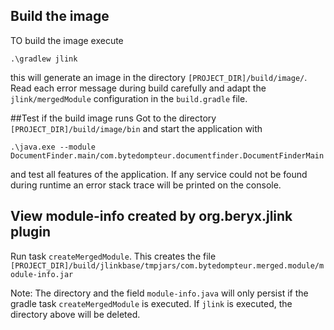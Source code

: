 ## Build the image
TO build the image execute
```shell
.\gradlew jlink
```
this will generate an image in the directory `[PROJECT_DIR]/build/image/`.
Read each error message during build carefully and adapt the `jlink/mergedModule` configuration in the `build.gradle` file.

##Test if the build image runs
Got to the directory `[PROJECT_DIR]/build/image/bin` and start the application with
```shell
.\java.exe --module DocumentFinder.main/com.bytedompteur.documentfinder.DocumentFinderMain
```
and test all features of the application. If any service could not be found during runtime an error stack trace will be printed on the console.


## View module-info created by org.beryx.jlink plugin
Run task `createMergedModule`. This creates the file 
`[PROJECT_DIR]/build/jlinkbase/tmpjars/com.bytedompteur.merged.module/module-info.jar`

Note: The directory and the field `module-info.java` will only persist if the gradle task `createMergedModule` is executed. If `jlink` is executed, the directory above will be deleted. 



